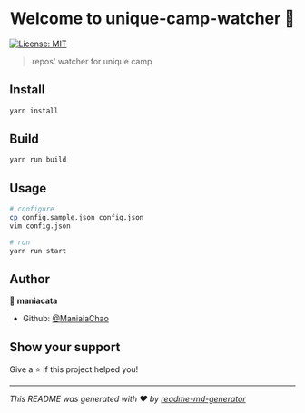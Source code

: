 <h1 align="center">Welcome to unique-camp-watcher 👋</h1>
<p>
  <a href="#" target="_blank">
    <img alt="License: MIT" src="https://img.shields.io/badge/License-MIT-yellow.svg" />
  </a>
</p>

> repos' watcher for unique camp

## Install

```sh
yarn install
```

## Build

```sh
yarn run build
```

## Usage

```sh
# configure
cp config.sample.json config.json
vim config.json

# run
yarn run start
```

## Author

👤 **maniacata**

* Github: [@ManiaiaChao](https://github.com/ManiaiaChao)

## Show your support

Give a ⭐️ if this project helped you!

***
_This README was generated with ❤️ by [readme-md-generator](https://github.com/kefranabg/readme-md-generator)_
